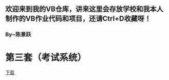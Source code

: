 ## 欢迎来到我的VB仓库，讲来这里会存放学校和我本人制作的VB作业代码和项目，还请Ctrl+D收藏呀！


### By~陈景跃

# 第三套（考试系统）

[下载](https://raw.githubusercontent.com/Johnserf-Seed/vbcode/master/%E7%AC%AC3%E5%A5%97.rar)

